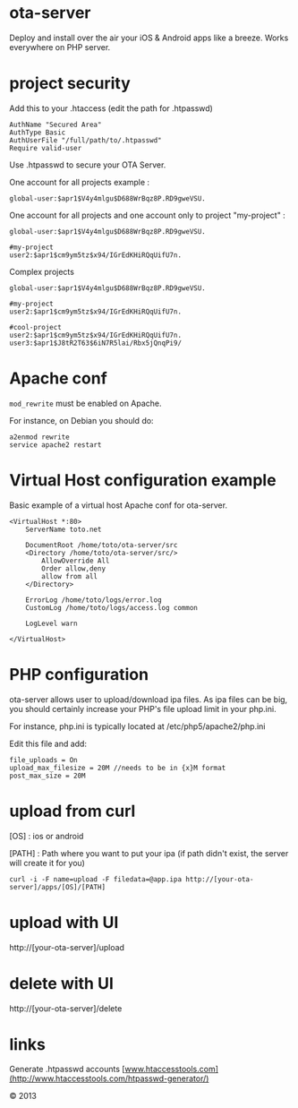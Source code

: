 ota-server
==========

Deploy and install over the air your iOS &amp; Android apps like a breeze. Works everywhere on PHP server.

project security
================

Add this to your .htaccess (edit the path for .htpasswd)

```
AuthName "Secured Area"
AuthType Basic
AuthUserFile "/full/path/to/.htpasswd"
Require valid-user
```

Use .htpasswd to secure your OTA Server.

One account for all projects example :

```
global-user:$apr1$V4y4mlgu$D688WrBqz8P.RD9gweVSU.
```

One account for all projects and one account only to project "my-project" :

```
global-user:$apr1$V4y4mlgu$D688WrBqz8P.RD9gweVSU.

#my-project
user2:$apr1$cm9ym5tz$x94/IGrEdKHiRQqUifU7n.
```
Complex projects

```
global-user:$apr1$V4y4mlgu$D688WrBqz8P.RD9gweVSU.

#my-project
user2:$apr1$cm9ym5tz$x94/IGrEdKHiRQqUifU7n.

#cool-project
user2:$apr1$cm9ym5tz$x94/IGrEdKHiRQqUifU7n.
user3:$apr1$J8tR2T63$6iN7R5lai/Rbx5jQnqPi9/
```

Apache conf
================

`mod_rewrite` must be enabled on Apache.

For instance, on Debian you should do:

```
a2enmod rewrite
service apache2 restart
```


Virtual Host configuration example
================

Basic example of a virtual host Apache conf for ota-server.

```
<VirtualHost *:80>
	ServerName toto.net

	DocumentRoot /home/toto/ota-server/src
	<Directory /home/toto/ota-server/src/>
		AllowOverride All
		Order allow,deny
		allow from all
	</Directory>

	ErrorLog /home/toto/logs/error.log
	CustomLog /home/toto/logs/access.log common

	LogLevel warn

</VirtualHost>
```

PHP configuration
================

ota-server allows user to upload/download ipa files. As ipa files can be big, you should certainly increase your PHP's file upload limit in your php.ini.

For instance, php.ini is typically located at /etc/php5/apache2/php.ini

Edit this file and add:

```
file_uploads = On
upload_max_filesize = 20M //needs to be in {x}M format
post_max_size = 20M 
```

upload from curl
================

[OS] : ios or android

[PATH] : Path where you want to put your ipa (if path didn't exist, the server will create it for you)
```
curl -i -F name=upload -F filedata=@app.ipa http://[your-ota-server]/apps/[OS]/[PATH]
```

upload with UI
==============

http://[your-ota-server]/upload

delete with UI
==============

http://[your-ota-server]/delete

links
=====

Generate .htpasswd accounts [www.htaccesstools.com](http://www.htaccesstools.com/htpasswd-generator/)

© 2013
